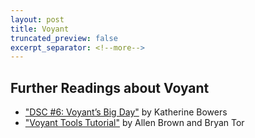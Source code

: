 ```yaml
---
layout: post
title: Voyant
truncated_preview: false
excerpt_separator: <!--more-->
---
```


## Further Readings about Voyant

* ["DSC #6: Voyant’s Big Day"](https://datasittersclub.github.io/site/dsc6.html) by Katherine Bowers
* ["Voyant Tools Tutorial"](https://guides.library.ucsc.edu/DS/Resources/Voyant) by Allen Brown and Bryan Tor
